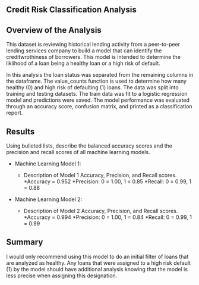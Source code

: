 ## Credit Risk Classification Analysis 

## Overview of the Analysis

This dataset is reviewing historical lending activity from a peer-to-peer lending services company to build a model that can identify the creditwrothiness of borrowers. This model is intended to determine the liklihood of a loan being a healthy loan or a high risk of default. 

In this analysis the loan status was separated from the remaining columns in the dataframe. The value_counts function is used to determine how many healthy (0) and high risk of defaulting (1) loans. The data was split into training and testing datasets. The train data was fit to a logistic regression model and predictions were saved. The model performance was evaluated through an accuracy score, confusion matrix, and printed as a classification report. 

## Results

Using bulleted lists, describe the balanced accuracy scores and the precision and recall scores of all machine learning models.

* Machine Learning Model 1:
  * Description of Model 1 Accuracy, Precision, and Recall scores.
      *Accuracy = 0.952
      *Precision: 0 = 1.00, 1 = 0.85
      *Recall: 0 = 0.99, 1 = 0.88

* Machine Learning Model 2:
  * Description of Model 2 Accuracy, Precision, and Recall scores.
      *Accuracy = 0.994
      *Precision: 0 = 1.00, 1 = 0.84
      *Recall: 0 = 0.99, 1 = 0.99

## Summary

I would only recommend using this model to do an initial filter of loans that are analyzed as healthy. Any loans that were assigned to a high risk default (1) by the model should have additional analysis knowing that the model is less precise when assigning this designation. 